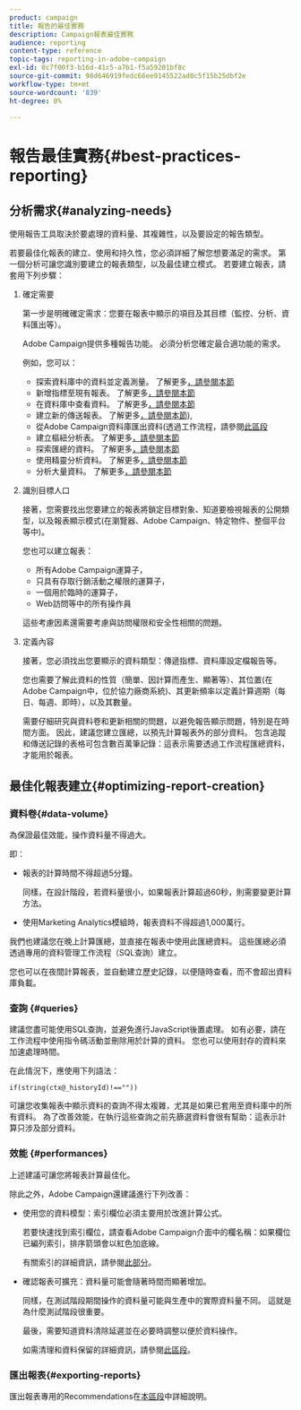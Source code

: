 ```yaml
---
product: campaign
title: 報告的最佳實務
description: Campaign報表最佳實務
audience: reporting
content-type: reference
topic-tags: reporting-in-adobe-campaign
exl-id: 0c7f00f3-b16d-41c5-a7b1-f5a59201bf8c
source-git-commit: 98d646919fedc66ee9145522ad0c5f15b25dbf2e
workflow-type: tm+mt
source-wordcount: '839'
ht-degree: 0%

---
```


# 報告最佳實務{#best-practices-reporting}

## 分析需求{#analyzing-needs}

使用報告工具取決於要處理的資料量、其複雜性，以及要設定的報告類型。

若要最佳化報表的建立、使用和持久性，您必須詳細了解您想要滿足的需求。 第一個分析可讓您識別要建立的報表類型，以及最佳建立模式。 若要建立報表，請套用下列步驟：

1. 確定需要

   第一步是明確確定需求：您要在報表中顯示的項目及其目標（監控、分析、資料匯出等）。

   Adobe Campaign提供多種報告功能。 必須分析您確定最合適功能的需求。

   例如，您可以：

   * 探索資料庫中的資料並定義測量。 了解更多[，請參閱本節](../../reporting/using/about-cubes.md)
   * 新增指標至現有報表。 了解更多[，請參閱本節](../../reporting/using/about-reports-creation-in-campaign.md)
   * 在資料庫中查看資料。 了解更多[，請參閱本節](../../reporting/using/about-descriptive-analysis.md)
   * 建立新的傳送報表。 了解更多[，請參閱本節](../../reporting/using/about-reports-creation-in-campaign.md)),
   * 從Adobe Campaign資料庫匯出資料(透過工作流程，請參閱[此區段](../../workflow/using/about-workflows.md)
   * 建立樞紐分析表。 了解更多[，請參閱本節](../../reporting/using/creating-a-table.md#creating-a-breakdown-or-pivot-table)
   * 探索匯總的資料。 了解更多[，請參閱本節](../../reporting/using/about-cubes.md)
   * 使用精靈分析資料。 了解更多[，請參閱本節](../../reporting/using/about-descriptive-analysis.md)
   * 分析大量資料。 了解更多[，請參閱本節](../../reporting/using/about-reports-creation-in-campaign.md)

1. 識別目標人口

   接著，您需要找出您要建立的報表將鎖定目標對象、知道要檢視報表的公開類型，以及報表顯示模式(在瀏覽器、Adobe Campaign、特定物件、整個平台等中)。

   您也可以建立報表：

   * 所有Adobe Campaign運算子，
   * 只具有存取行銷活動之權限的運算子，
   * 一個用於臨時的運算子，
   * Web訪問等中的所有操作員

   這些考慮因素還需要考慮與訪問權限和安全性相關的問題。

1. 定義內容

   接著，您必須找出您要顯示的資料類型：傳遞指標、資料庫設定檔報告等。

   您也需要了解此資料的性質（簡單、因計算而產生、顯著等）、其位置(在Adobe Campaign中，位於協力廠商系統)、其更新頻率以定義計算週期（每日、每週、即時），以及其數量。

   需要仔細研究與資料卷和更新相關的問題，以避免報告顯示問題，特別是在時間方面。 因此，建議您建立匯總，以預先計算報表外的部分資料。 包含追蹤和傳送記錄的表格可包含數百萬筆記錄：這表示需要透過工作流程匯總資料，才能用於報表。

## 最佳化報表建立{#optimizing-report-creation}

### 資料卷{#data-volume}

為保證最佳效能，操作資料量不得過大。

即：

* 報表的計算時間不得超過5分鐘。

   同樣，在設計階段，若資料量很小，如果報表計算超過60秒，則需要變更計算方法。

* 使用Marketing Analytics模組時，報表資料不得超過1,000萬行。

我們也建議您在晚上計算匯總，並直接在報表中使用此匯總資料。 這些匯總必須透過專用的資料管理工作流程（SQL查詢）建立。

您也可以在夜間計算報表，並自動建立歷史記錄，以便隨時查看，而不會超出資料庫負載。

### 查詢 {#queries}

建議您盡可能使用SQL查詢，並避免進行JavaScript後置處理。 如有必要，請在工作流程中使用指令碼活動並刪除用於計算的資料。 您也可以使用封存的資料來加速處理時間。

在此情況下，應使用下列語法：

```
if(string(ctx@_historyId)!==""))
```

可讓您收集報表中顯示資料的查詢不得太複雜，尤其是如果已套用至資料庫中的所有資料。 為了改善效能，在執行這些查詢之前先篩選資料會很有幫助：這表示計算只涉及部分資料。

### 效能 {#performances}

上述建議可讓您將報表計算最佳化。

除此之外，Adobe Campaign還建議進行下列改善：

* 使用您的資料模型：索引欄位必須主要用於改進計算公式。

   若要快速找到索引欄位，請查看Adobe Campaign介面中的欄名稱：如果欄位已編列索引，排序箭頭會以紅色加底線。

   有關索引的詳細資訊，請參閱[此部分](../../configuration/using/data-model-best-practices.md#indexes)。

* 確認報表可擴充：資料量可能會隨著時間而顯著增加。

   同樣，在測試階段期間操作的資料量可能與生產中的實際資料量不同。 這就是為什麼測試階段很重要。

   最後，需要知道資料清除延遲並在必要時調整以便於資料操作。

   如需清理和資料保留的詳細資訊，請參閱[此區段](../../configuration/using/data-model-best-practices.md#data-retention)。

### 匯出報表{#exporting-reports}

匯出報表專用的Recommendations在[本區段](../../reporting/using/actions-on-reports.md#exporting-a-report)中詳細說明。
